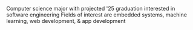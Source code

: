 Computer science major with projected '25 graduation interested in software engineering
Fields of interest are embedded systems, machine learning, web development, & app development

<!---
nfletcher27/nfletcher27 is a ✨ special ✨ repository because its `README.md` (this file) appears on your GitHub profile.
You can click the Preview link to take a look at your changes.
--->
